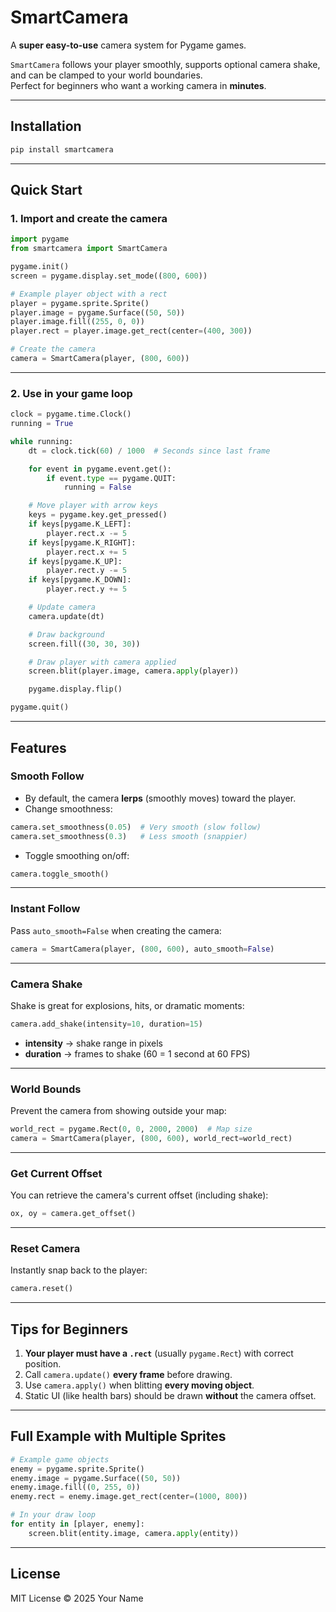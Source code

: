 # SmartCamera

A **super easy-to-use** camera system for Pygame games.

`SmartCamera` follows your player smoothly, supports optional camera shake, and can be clamped to your world boundaries.  
Perfect for beginners who want a working camera in **minutes**.

---

## Installation

```bash
pip install smartcamera
```

---

## Quick Start

### 1. Import and create the camera
```python
import pygame
from smartcamera import SmartCamera

pygame.init()
screen = pygame.display.set_mode((800, 600))

# Example player object with a rect
player = pygame.sprite.Sprite()
player.image = pygame.Surface((50, 50))
player.image.fill((255, 0, 0))
player.rect = player.image.get_rect(center=(400, 300))

# Create the camera
camera = SmartCamera(player, (800, 600))
```

---

### 2. Use in your game loop
```python
clock = pygame.time.Clock()
running = True

while running:
    dt = clock.tick(60) / 1000  # Seconds since last frame

    for event in pygame.event.get():
        if event.type == pygame.QUIT:
            running = False

    # Move player with arrow keys
    keys = pygame.key.get_pressed()
    if keys[pygame.K_LEFT]:
        player.rect.x -= 5
    if keys[pygame.K_RIGHT]:
        player.rect.x += 5
    if keys[pygame.K_UP]:
        player.rect.y -= 5
    if keys[pygame.K_DOWN]:
        player.rect.y += 5

    # Update camera
    camera.update(dt)

    # Draw background
    screen.fill((30, 30, 30))

    # Draw player with camera applied
    screen.blit(player.image, camera.apply(player))

    pygame.display.flip()

pygame.quit()
```

---

## Features

### Smooth Follow
- By default, the camera **lerps** (smoothly moves) toward the player.
- Change smoothness:
```python
camera.set_smoothness(0.05)  # Very smooth (slow follow)
camera.set_smoothness(0.3)   # Less smooth (snappier)
```

- Toggle smoothing on/off:
```python
camera.toggle_smooth()
```

---

### Instant Follow
Pass `auto_smooth=False` when creating the camera:
```python
camera = SmartCamera(player, (800, 600), auto_smooth=False)
```

---

### Camera Shake
Shake is great for explosions, hits, or dramatic moments:
```python
camera.add_shake(intensity=10, duration=15)
```
- **intensity** → shake range in pixels  
- **duration** → frames to shake (60 = 1 second at 60 FPS)

---

### World Bounds
Prevent the camera from showing outside your map:
```python
world_rect = pygame.Rect(0, 0, 2000, 2000)  # Map size
camera = SmartCamera(player, (800, 600), world_rect=world_rect)
```

---

### Get Current Offset
You can retrieve the camera's current offset (including shake):
```python
ox, oy = camera.get_offset()
```

---

### Reset Camera
Instantly snap back to the player:
```python
camera.reset()
```

---

## Tips for Beginners

1. **Your player must have a `.rect`** (usually `pygame.Rect`) with correct position.
2. Call `camera.update()` **every frame** before drawing.
3. Use `camera.apply()` when blitting **every moving object**.
4. Static UI (like health bars) should be drawn **without** the camera offset.

---

## Full Example with Multiple Sprites

```python
# Example game objects
enemy = pygame.sprite.Sprite()
enemy.image = pygame.Surface((50, 50))
enemy.image.fill((0, 255, 0))
enemy.rect = enemy.image.get_rect(center=(1000, 800))

# In your draw loop
for entity in [player, enemy]:
    screen.blit(entity.image, camera.apply(entity))
```

---

## License

MIT License © 2025 Your Name
